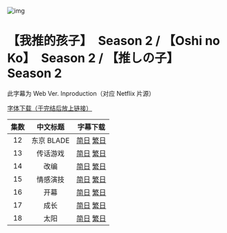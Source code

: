 ![img](https://p.inari.site/kitauji/202407/04/OshinoKoS2.jpg)

# 【我推的孩子】　Season 2 / 【Oshi no Ko】　Season 2 / 【推しの子】　Season 2

此字幕为 Web Ver. Inproduction（对应 Netflix 片源）

[字体下载（于完结后放上链接）]()

|集数|中文标题|字幕下载|
|:-:|:-:|:-:|
|12|东京 BLADE|[简日](<[Kitauji&STYH&H-BBR] 【Oshi no Ko】- 12.chs_jp.ass>) [繁日](<[Kitauji&STYH&H-BBR] 【Oshi no Ko】- 12.cht_jp.ass>)|
|13|传话游戏|[简日](<[Kitauji&STYH&H-BBR] 【Oshi no Ko】- 13.chs_jp.ass>) [繁日](<[Kitauji&STYH&H-BBR] 【Oshi no Ko】- 13.cht_jp.ass>)|
|14|改编|[简日](<[Kitauji&STYH&H-BBR] 【Oshi no Ko】- 14.chs_jp.ass>) [繁日](<[Kitauji&STYH&H-BBR] 【Oshi no Ko】- 14.cht_jp.ass>)|
|15|情感演技|[简日](<[Kitauji&STYH&H-BBR] 【Oshi no Ko】- 15.chs_jp.ass>) [繁日](<[Kitauji&STYH&H-BBR] 【Oshi no Ko】- 15.cht_jp.ass>)|
|16|开幕|[简日](<[Kitauji&STYH&H-BBR] 【Oshi no Ko】- 16.chs_jp.ass>) [繁日](<[Kitauji&STYH&H-BBR] 【Oshi no Ko】- 16.cht_jp.ass>)|
|17|成长|[简日](<[Kitauji&STYH&H-BBR] 【Oshi no Ko】- 17.chs_jp.ass>) [繁日](<[Kitauji&STYH&H-BBR] 【Oshi no Ko】- 17.cht_jp.ass>)|
|18|太阳|[简日](<[Kitauji&STYH&H-BBR] 【Oshi no Ko】- 18.chs_jp.ass>) [繁日](<[Kitauji&STYH&H-BBR] 【Oshi no Ko】- 18.cht_jp.ass>)|
